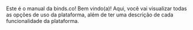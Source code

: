 Este é o manual da binds.co! Bem vindo(a)!
Aqui, você vai visualizar todas as opções de uso da plataforma, além de ter uma descrição de cada funcionalidade da plataforma.
